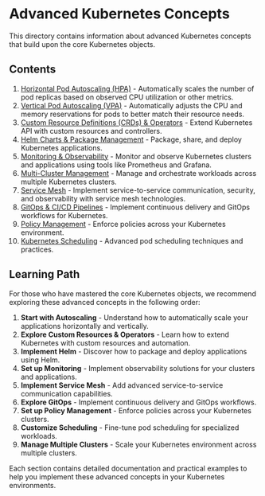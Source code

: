 # Advanced Kubernetes Concepts

This directory contains information about advanced Kubernetes concepts that build upon the core Kubernetes objects.

## Contents

1. [Horizontal Pod Autoscaling (HPA)](./01-horizontal-pod-autoscaling/) - Automatically scales the number of pod replicas based on observed CPU utilization or other metrics.
2. [Vertical Pod Autoscaling (VPA)](./02-vertical-pod-autoscaling/) - Automatically adjusts the CPU and memory reservations for pods to better match their resource needs.
3. [Custom Resource Definitions (CRDs) & Operators](./03-custom-resources-operators/) - Extend Kubernetes API with custom resources and controllers.
4. [Helm Charts & Package Management](./04-helm-charts/) - Package, share, and deploy Kubernetes applications.
5. [Monitoring & Observability](./05-monitoring/) - Monitor and observe Kubernetes clusters and applications using tools like Prometheus and Grafana.
6. [Multi-Cluster Management](./06-multi-cluster/) - Manage and orchestrate workloads across multiple Kubernetes clusters.
7. [Service Mesh](./07-service-mesh/) - Implement service-to-service communication, security, and observability with service mesh technologies.
8. [GitOps & CI/CD Pipelines](./08-gitops-cicd/) - Implement continuous delivery and GitOps workflows for Kubernetes.
9. [Policy Management](./09-policy-management/) - Enforce policies across your Kubernetes environment.
10. [Kubernetes Scheduling](./10-scheduling/) - Advanced pod scheduling techniques and practices.

## Learning Path

For those who have mastered the core Kubernetes objects, we recommend exploring these advanced concepts in the following order:

1. **Start with Autoscaling** - Understand how to automatically scale your applications horizontally and vertically.
2. **Explore Custom Resources & Operators** - Learn how to extend Kubernetes with custom resources and automation.
3. **Implement Helm** - Discover how to package and deploy applications using Helm.
4. **Set up Monitoring** - Implement observability solutions for your clusters and applications.
5. **Implement Service Mesh** - Add advanced service-to-service communication capabilities.
6. **Explore GitOps** - Implement continuous delivery and GitOps workflows.
7. **Set up Policy Management** - Enforce policies across your Kubernetes clusters.
8. **Customize Scheduling** - Fine-tune pod scheduling for specialized workloads.
9. **Manage Multiple Clusters** - Scale your Kubernetes environment across multiple clusters.

Each section contains detailed documentation and practical examples to help you implement these advanced concepts in your Kubernetes environments. 